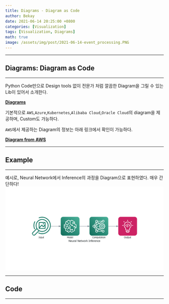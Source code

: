 ```yaml
---
title: Diagrams - Diagram as Code
author: Bekay
date: 2021-06-14 20:25:00 +0800
categories: [Visualization]
tags: [Visualization, Diagrams]
math: true
image: /assets/img/post/2021-06-14-event_processing.PNG
---
```



---
## Diagrams: Diagram as Code
---
Python Code만으로 Design tools 없이 전문가 처럼 깔끔한 Diagram을 그릴 수 있는 Lib이 있어서 소개한다.

[**Diagrams**](https://github.com/mingrammer/diagrams)

기본적으로 `AWS`,`Azure`,`Kubernetes`,`Alibaba Cloud`,`Oracle Cloud`의 diagram을 제공하며, Custom도 가능하다.

`AWS`에서 제공하는 Diagram의 정보는 아래 링크에서 확인이 가능하다.

[**Diagram from AWS**](https://aws.amazon.com/ko/architecture/icons/)

---
## Example
---
예시로, Neural Network에서 Inference의 과정을 Diagram으로 표현하였다. 매우 간단하다!
![Desktop View](/assets/img/post/2021-06-14-diagrams.PNG)

---
## Code
---
<script src="https://gist.github.com/BekayKang/c5eff1f55026f9c35a82def18d651c35.js"></script>
